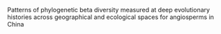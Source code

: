 Patterns of phylogenetic beta diversity measured at deep evolutionary histories across geographical and ecological spaces for angiosperms in China
